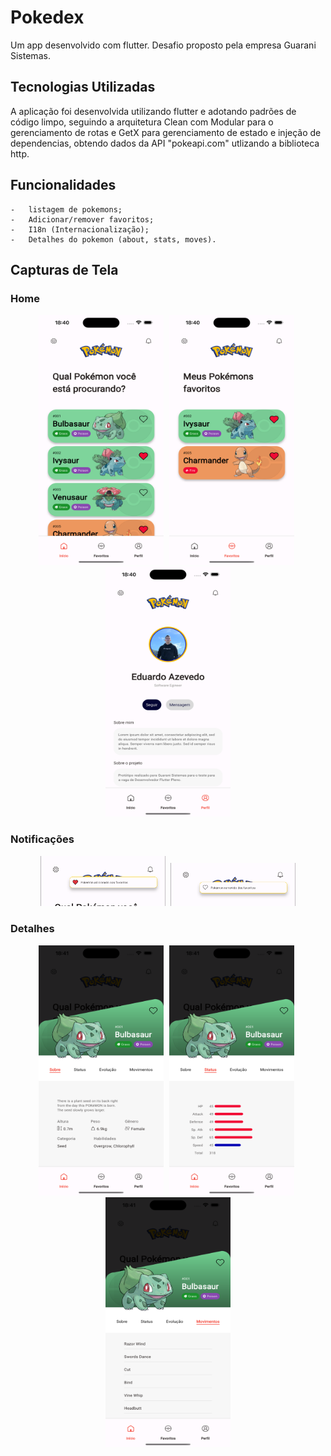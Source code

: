 # Pokedex

Um app desenvolvido com flutter. Desafio proposto pela empresa Guarani Sistemas.

## Tecnologias Utilizadas

A aplicação foi desenvolvida utilizando flutter e adotando padrões de código limpo, seguindo a arquitetura Clean com Modular para o gerenciamento de rotas e GetX para gerenciamento de estado e injeção de dependencias, obtendo dados da API "pokeapi.com" utlizando a biblioteca http.

## Funcionalidades

    -   listagem de pokemons;
    -   Adicionar/remover favoritos;
    -   I18n (Internacionalização);
    -   Detalhes do pokemon (about, stats, moves).

## Capturas de Tela
### Home
<div align="center">
	<img width="200" height="400" src="./screenshots/mobile/home.png"/>
    <span style="padding-left:5px"></span>
    <img width="200" height="400" src="./screenshots/mobile/favorites.png"/>
    <span style="padding-left:5px"></span>
    <img width="200" height="400" src="./screenshots/mobile/profile.png" />
</div>

### Notificações
<div align="center">
    <img width="200" src="./screenshots/mobile/fav_add.png"/>
    <span style="padding-left:5px"></span>
    <img width="200" src="./screenshots/mobile/fav_remove.png"/>
</div>

### Detalhes
<div align="center">
    <img width="200" height="400" src="./screenshots/mobile/about.png"/>
    <span style="padding-left:5px"></span>
    <img width="200" height="400" src="./screenshots/mobile/stats.png"/>
    <span style="padding-left:5px"></span>
    <img width="200" height="400" src="./screenshots/mobile/moves.png" />
</div>